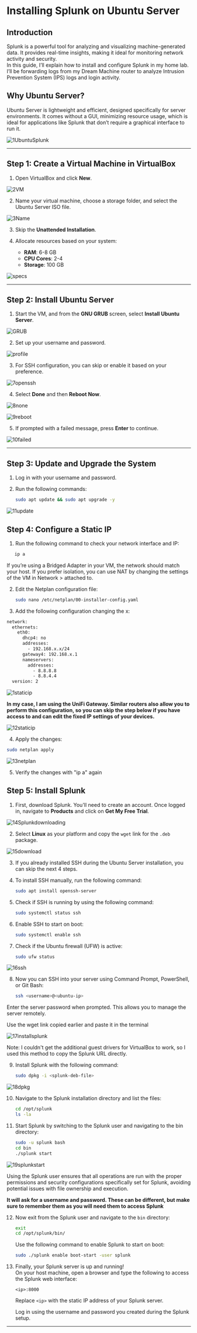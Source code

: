    
# Installing Splunk on Ubuntu Server

## Introduction  
Splunk is a powerful tool for analyzing and visualizing machine-generated data. It provides real-time insights, making it ideal for monitoring network activity and security.  
In this guide, I’ll explain how to install and configure Splunk in my home lab. I’ll be forwarding logs from my Dream Machine router to analyze Intrusion Prevention System (IPS) logs and login activity.  

## Why Ubuntu Server?  
Ubuntu Server is lightweight and efficient, designed specifically for server environments. It comes without a GUI, minimizing resource usage, which is ideal for applications like Splunk that don’t require a graphical interface to run it.  

![1UbuntuSplunk](Splunk/1UbuntuSplunk.png)

---

## Step 1: Create a Virtual Machine in VirtualBox  

1. Open VirtualBox and click **New**.  

![2VM](Splunk/2VM.png)


2. Name your virtual machine, choose a storage folder, and select the Ubuntu Server ISO file. 
 
![3Name](Splunk/3Name.png)

3. Skip the **Unattended Installation**.  

4. Allocate resources based on your system:  
   - **RAM**: 6-8 GB  
   - **CPU Cores**: 2-4  
   - **Storage**: 100 GB  

![specs](Splunk/4specs.png)

---

## Step 2: Install Ubuntu Server  

1. Start the VM, and from the **GNU GRUB** screen, select **Install Ubuntu Server**. 

![GRUB](Splunk/5GRUB.png)

2. Set up your username and password.  

![profile](Splunk/6profile.png)

3. For SSH configuration, you can skip or enable it based on your preference.  

![7openssh](Splunk/7openssh.png)

4. Select **Done** and then **Reboot Now**.  

![8none](Splunk/8none.png)

![9reboot](Splunk/9reboot.png)

5. If prompted with a failed message, press **Enter** to continue.  

![10failed](Splunk/10failed.png)

---

## Step 3: Update and Upgrade the System  
1. Log in with your username and password.  

2. Run the following commands:  
   ```bash
   sudo apt update && sudo apt upgrade -y

![11update](Splunk/11update.png)
   
## Step 4: Configure a Static IP 

1. Run the following command to check your network interface and IP:
```bash 
   ip a
```
   If you’re using a Bridged Adapter in your VM, the network should match your host. If you prefer isolation, you can use NAT by changing the settings of the VM in Network > attached to.
   
2. Edit the Netplan configuration file:
   ```bash
   sudo nano /etc/netplan/00-installer-config.yaml
   
3. Add the following configuration changing the x:
```bash
network:
  ethernets:
    eth0:
      dhcp4: no
      addresses:
        - 192.168.x.x/24
      gateway4: 192.168.x.1
      nameservers:
        addresses:
          - 8.8.8.8
          - 8.8.4.4
  version: 2
```
![1staticip](Splunk/12.1staticip.png)

**In my case, I am using the UniFi Gateway. Similar routers also allow you to perform this configuration, so you can skip the step below if you have access to and can edit the fixed IP settings of your devices.**

![12staticip](Splunk/12staticip.png)


4. Apply the changes:
```bash
sudo netplan apply
```

![13netplan](Splunk/13netplan.png)

5. Verify the changes with "ip a" again

## Step 5: Install Splunk  

1. First, download Splunk. You'll need to create an account. Once logged in, navigate to **Products** and click on **Get My Free Trial**.  

![14Splunkdownloading](Splunk/14Splunkdownloading.png)

2. Select **Linux** as your platform and copy the `wget` link for the `.deb` package.  

![15download](Splunk/15download.png)

3. If you already installed SSH during the Ubuntu Server installation, you can skip the next 4 steps.  

4. To install SSH manually, run the following command:  
   ```bash
   sudo apt install openssh-server

5. Check if SSH is running by using the following command:
   ```bash
   sudo systemctl status ssh


6. Enable SSH to start on boot:
   ```bash
   sudo systemctl enable ssh


7. Check if the Ubuntu firewall (UFW) is active:
    ```bash
   sudo ufw status

![16ssh](Splunk/16ssh.png)

8. Now you can SSH into your server using Command Prompt, PowerShell, or Git Bash:
   ```bash
   ssh <username>@<ubuntu-ip>
   ```
Enter the server password when prompted. This allows you to manage the server remotely.

Use the wget link copied earlier and paste it in the terminal

![17installsplunk](Splunk/17installsplunk.png)

Note: I couldn't get the additional guest drivers for VirtualBox to work, so I used this method to copy the Splunk URL directly.

9. Install Splunk with the following command:
    ```bash
    sudo dpkg -i <splunk-deb-file>
    
![18dpkg](Splunk/18dpkg.png)

10. Navigate to the Splunk installation directory and list the files:
    ```bash
    cd /opt/splunk
    ls -la


11. Start Splunk by switching to the Splunk user and navigating to the bin directory:
    ```bash
    sudo -u splunk bash
    cd bin
    ./splunk start

![19splunkstart](Splunk/19splunkstart.png)

Using the Splunk user ensures that all operations are run with the proper permissions and security configurations specifically set for Splunk, avoiding potential issues with file ownership and execution.

**It will ask for a username and password. These can be different, but make sure to remember them as you will need them to access Splunk**

12. Now exit from the Splunk user and navigate to the `bin` directory:  
    ```bash
    exit
    cd /opt/splunk/bin/
    ```  
    Use the following command to enable Splunk to start on boot:  
    ```bash
    sudo ./splunk enable boot-start -user splunk
    ```

13. Finally, your Splunk server is up and running!  
    On your host machine, open a browser and type the following to access the Splunk web interface:  
    ```plaintext
    <ip>:8000
    ```  
    Replace `<ip>` with the static IP address of your Splunk server.  

    Log in using the username and password you created during the Splunk setup.

---
